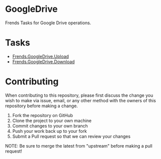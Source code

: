 # GoogleDrive

Frends Tasks for Google Drive operations.

# Tasks

- [Frends.GoogleDrive.Upload](Frends.GoogleDrive.Upload/README.md)
- [Frends.GoogleDrive.Download](Frends.GoogleDrive.Download/README.md)

# Contributing
When contributing to this repository, please first discuss the change you wish to make via issue, email, or any other method with the owners of this repository before making a change.

1. Fork the repository on GitHub
2. Clone the project to your own machine
3. Commit changes to your own branch
4. Push your work back up to your fork
5. Submit a Pull request so that we can review your changes

NOTE: Be sure to merge the latest from "upstream" before making a pull request!

